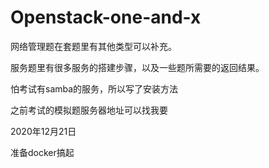# Openstack-one-and-x

网络管理题在套题里有其他类型可以补充。

服务题里有很多服务的搭建步骤，以及一些题所需要的返回结果。

怕考试有samba的服务，所以写了安装方法

之前考试的模拟题服务器地址可以找我要

2020年12月21日

准备docker搞起
